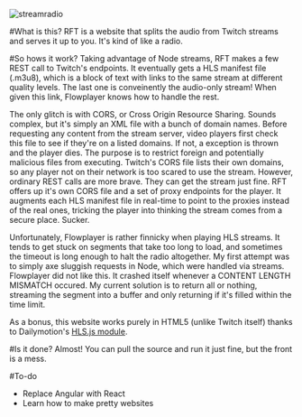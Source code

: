 ![streamradio](https://i.imgur.com/p1LcIqj.jpg)

#What is this?
RFT is a website that splits the audio from Twitch streams and serves it up to you. It's kind of like a radio.

#So hows it work?
Taking advantage of Node streams, RFT makes a few REST call to Twitch's endpoints. It eventually gets a HLS manifest file (.m3u8), which is a block of text with links to the same stream at different quality levels. The last one is conveinently the audio-only stream! When given this link, Flowplayer knows how to handle the rest.

The only glitch is with CORS, or Cross Origin Resource Sharing. Sounds complex, but it's simply an XML file with a bunch of domain names. Before requesting any content from the stream server, video players first check this file to see if they're on a listed domains. If not, a exception is thrown and the player dies. The purpose is to restrict foreign and potentially malicious files from executing. Twitch's CORS file lists their own domains, so any player not on their network is too scared to use the stream. However, ordinary REST calls are more brave. They can get the stream just fine. RFT offers up it's own CORS file and a set of proxy endpoints for the player. It augments each HLS manifest file in real-time to point to the proxies instead of the real ones, tricking the player into thinking the stream comes from a secure place. Sucker.

Unfortunately, Flowplayer is rather finnicky when playing HLS streams. It tends to get stuck on segments that take too long to load, and sometimes the timeout is long enough to halt the radio altogether. My first attempt was to simply axe sluggish requests in Node, which were handled via streams. Flowplayer did not like this. It crashed itself whenever a CONTENT LENGTH MISMATCH occured. My current solution is to return all or nothing, streaming the segment into a buffer and only returning if it's filled within the time limit.

As a bonus, this website works purely in HTML5 (unlike Twitch itself) thanks to Dailymotion's [HLS.js module](https://github.com/dailymotion/hls.js/tree/master).


#Is it done?
Almost! You can pull the source and run it just fine, but the front is a mess.

#To-do
- Replace Angular with React
- Learn how to make pretty websites

